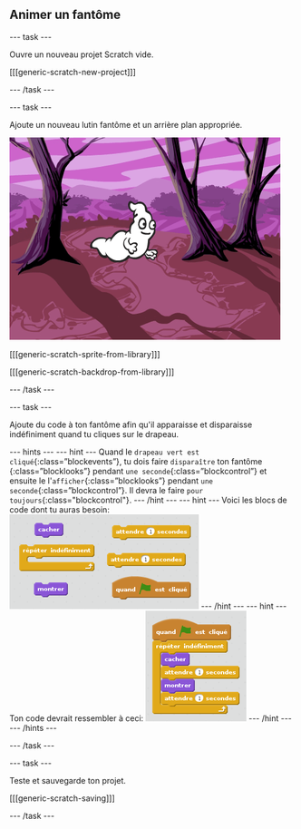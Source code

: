 ## Animer un fantôme

--- task ---

Ouvre un nouveau projet Scratch vide.

[[[generic-scratch-new-project]]]

--- /task ---

--- task ---

Ajoute un nouveau lutin fantôme et un arrière plan appropriée.

![capture d'écran](images/ghost-ghost.png)

[[[generic-scratch-sprite-from-library]]]

[[[generic-scratch-backdrop-from-library]]]

--- /task ---

--- task ---

Ajoute du code à ton fantôme afin qu'il apparaisse et disparaisse indéfiniment quand tu cliques sur le drapeau.

--- hints --- --- hint --- Quand le `drapeau vert est cliqué`{:class=”blockevents”}, tu dois faire `disparaître` ton fantôme {:class=”blocklooks”} pendant `une seconde`{:class=”blockcontrol”} et ensuite le l'`afficher`{:class=”blocklooks”} pendant `une seconde`{:class=”blockcontrol”}. Il devra le faire `pour toujours`{:class="blockcontrol"}. --- /hint --- --- hint --- Voici les blocs de code dont tu auras besoin: ![screenshot](images/ghost-appear-blocks.png) --- /hint --- --- hint --- Ton code devrait ressembler à ceci: ![screenshot](images/ghost-appear-code.png) --- /hint --- --- /hints ---

--- /task ---

--- task ---

Teste et sauvegarde ton projet.

[[[generic-scratch-saving]]]

--- /task ---